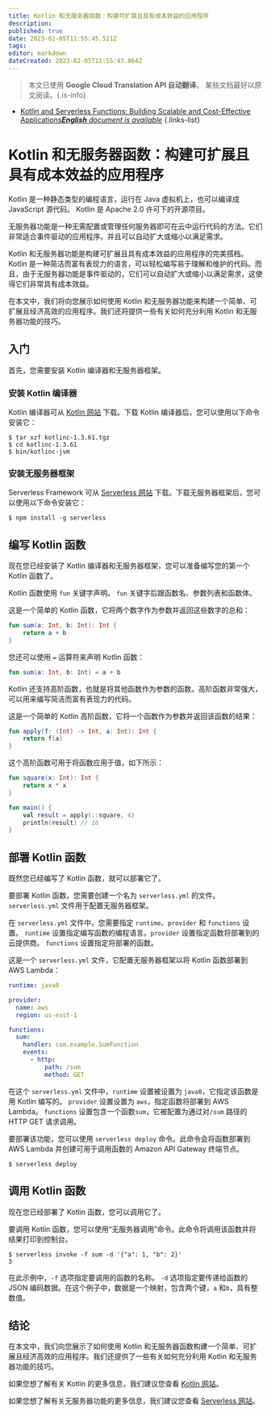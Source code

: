```yaml
---
title: Kotlin 和无服务器函数：构建可扩展且具有成本效益的应用程序
description: 
published: true
date: 2023-02-05T11:55:45.521Z
tags: 
editor: markdown
dateCreated: 2023-02-05T11:55:43.864Z
---
```


> 本文已使用 **Google Cloud Translation API 自动翻译**。
某些文档最好以原文阅读。{.is-info}



- [Kotlin and Serverless Functions: Building Scalable and Cost-Effective Applications***English** document is available*](/en/Knowledge-base/Kotlin/kotlin-and-serverless-functions-building-scalable-and-cost-effective-applications)
{.links-list}


# Kotlin 和无服务器函数：构建可扩展且具有成本效益的应用程序

Kotlin 是一种静态类型的编程语言，运行在 Java 虚拟机上，也可以编译成 JavaScript 源代码。 Kotlin 是 Apache 2.0 许可下的开源项目。

无服务器功能是一种无需配置或管理任何服务器即可在云中运行代码的方法。它们非常适合事件驱动的应用程序，并且可以自动扩大或缩小以满足需求。

Kotlin 和无服务器功能是构建可扩展且具有成本效益的应用程序的完美搭档。 Kotlin 是一种简洁而富有表现力的语言，可以轻松编写易于理解和维护的代码。而且，由于无服务器功能是事件驱动的，它们可以自动扩大或缩小以满足需求，这使得它们非常具有成本效益。

在本文中，我们将向您展示如何使用 Kotlin 和无服务器功能来构建一个简单、可扩展且经济高效的应用程序。我们还将提供一些有关如何充分利用 Kotlin 和无服务器功能的技巧。

## 入门

首先，您需要安装 Kotlin 编译器和无服务器框架。

### 安装 Kotlin 编译器

Kotlin 编译器可从 [Kotlin 网站](https://kotlinlang.org/) 下载。下载 Kotlin 编译器后，您可以使用以下命令安装它：

```
$ tar xzf kotlinc-1.3.61.tgz
$ cd kotlinc-1.3.61
$ bin/kotlinc-jvm
```

### 安装无服务器框架

Serverless Framework 可从 [Serverless 网站](https://serverless.com/) 下载。下载无服务器框架后，您可以使用以下命令安装它：

```
$ npm install -g serverless
```

## 编写 Kotlin 函数

现在您已经安装了 Kotlin 编译器和无服务器框架，您可以准备编写您的第一个 Kotlin 函数了。

Kotlin 函数使用 ```fun``` 关键字声明。 ```fun``` 关键字后跟函数名、参数列表和函数体。

这是一个简单的 Kotlin 函数，它将两个数字作为参数并返回这些数字的总和：

```kotlin
fun sum(a: Int, b: Int): Int {
    return a + b
}
```

您还可以使用 ```=``` 运算符来声明 Kotlin 函数：

```kotlin
fun sum(a: Int, b: Int) = a + b
```

Kotlin 还支持高阶函数，也就是将其他函数作为参数的函数。高阶函数非常强大，可以用来编写简洁而富有表现力的代码。

这是一个简单的 Kotlin 高阶函数，它将一个函数作为参数并返回该函数的结果：

```kotlin
fun apply(f: (Int) -> Int, a: Int): Int {
    return f(a)
}
```

这个高阶函数可用于将函数应用于值，如下所示：

```kotlin
fun square(x: Int): Int {
    return x * x
}

fun main() {
    val result = apply(::square, 4)
    println(result) // 16
}
```

## 部署 Kotlin 函数

既然您已经编写了 Kotlin 函数，就可以部署它了。

要部署 Kotlin 函数，您需要创建一个名为 ```serverless.yml``` 的文件。 ```serverless.yml``` 文件用于配置无服务器框架。

在 ```serverless.yml``` 文件中，您需要指定 ```runtime```、```provider``` 和 ```functions``` 设置。 ```runtime``` 设置指定编写函数的编程语言。```provider``` 设置指定函数将部署到的云提供商。 ```functions``` 设置指定将部署的函数。

这是一个 ```serverless.yml``` 文件，它配置无服务器框架以将 Kotlin 函数部署到 AWS Lambda：

```yaml
runtime: java8

provider:
  name: aws
  region: us-east-1

functions:
  sum:
    handler: com.example.SumFunction
    events:
      - http:
          path: /sum
          method: GET
```

在这个 ```serverless.yml``` 文件中，```runtime``` 设置被设置为 ```java8```，它指定该函数是用 Kotlin 编写的。 ```provider``` 设置设置为 ```aws```，指定函数将部署到 AWS Lambda。 ```functions``` 设置包含一个函数```sum```，它被配置为通过对```/sum``` 路径的HTTP GET 请求调用。

要部署该功能，您可以使用 ```serverless deploy``` 命令。此命令会将函数部署到 AWS Lambda 并创建可用于调用函数的 Amazon API Gateway 终端节点。

```
$ serverless deploy
```

## 调用 Kotlin 函数

现在您已经部署了 Kotlin 函数，您可以调用它了。

要调用 Kotlin 函数，您可以使用“无服务器调用”命令。此命令将调用该函数并将结果打印到控制台。

```
$ serverless invoke -f sum -d '{"a": 1, "b": 2}'
3
```

在此示例中，```-f``` 选项指定要调用的函数的名称。 ```-d``` 选项指定要传递给函数的 JSON 编码数据。在这个例子中，数据是一个映射，包含两个键，```a``` 和```b```，具有整数值。

## 结论

在本文中，我们向您展示了如何使用 Kotlin 和无服务器函数构建一个简单、可扩展且经济高效的应用程序。我们还提供了一些有关如何充分利用 Kotlin 和无服务器功能的技巧。

如果您想了解有关 Kotlin 的更多信息，我们建议您查看 [Kotlin 网站](https://kotlinlang.org/)。

如果您想了解有关无服务器功能的更多信息，我们建议您查看 [Serverless 网站](https://serverless.com/)。